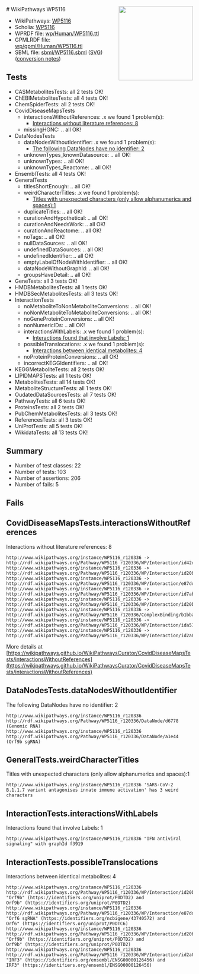<img style="float: right; width: 200px" src="../logo.png" />
# WikiPathways WP5116

* WikiPathways: [WP5116](https://identifiers.org/wikipathways:WP5116)
* Scholia: [WP5116](https://scholia.toolforge.org/wikipathways/WP5116)
* WPRDF file: [wp/Human/WP5116.ttl](../wp/Human/WP5116.ttl)
* GPMLRDF file: [wp/gpml/Human/WP5116.ttl](../wp/gpml/Human/WP5116.ttl)
* SBML file: [sbml/WP5116.sbml](../sbml/WP5116.sbml) ([SVG](../sbml/WP5116.svg)) ([conversion notes](../sbml/WP5116.txt))

## Tests
* CASMetabolitesTests: all 2 tests OK!
* ChEBIMetabolitesTests: all 4 tests OK!
* ChemSpiderTests: all 2 tests OK!
* CovidDiseaseMapsTests
    * interactionsWithoutReferences: .x we found 1 problem(s):
        * [Interactions without literature references: 8](#2e295936)
    * missingHGNC: .. all OK!
* DataNodesTests
    * dataNodesWithoutIdentifier: .x we found 1 problem(s):
        * [The following DataNodes have no identifier: 2](#d2d32fa1)
    * unknownTypes_knownDatasource: .. all OK!
    * unknownTypes: .. all OK!
    * unknownTypes_Reactome: .. all OK!
* EnsemblTests: all 4 tests OK!
* GeneralTests
    * titlesShortEnough: .. all OK!
    * weirdCharacterTitles: .x we found 1 problem(s):
        * [Titles with unexpected characters (only allow alphanumerics and spaces):1](#fda87b3f)
    * duplicateTitles: .. all OK!
    * curationAndHypothetical: .. all OK!
    * curationAndNeedsWork: .. all OK!
    * curationAndReactome: .. all OK!
    * noTags: .. all OK!
    * nullDataSources: .. all OK!
    * undefinedDataSources: .. all OK!
    * undefinedIdentifier: .. all OK!
    * emptyLabelOfNodeWithIdentifier: .. all OK!
    * dataNodeWithoutGraphId: .. all OK!
    * groupsHaveDetail: .. all OK!
* GeneTests: all 3 tests OK!
* HMDBMetabolitesTests: all 1 tests OK!
* HMDBSecMetabolitesTests: all 3 tests OK!
* InteractionTests
    * noMetaboliteToNonMetaboliteConversions: .. all OK!
    * noNonMetaboliteToMetaboliteConversions: .. all OK!
    * noGeneProteinConversions: .. all OK!
    * nonNumericIDs: .. all OK!
    * interactionsWithLabels: .x we found 1 problem(s):
        * [Interactions found that involve Labels: 1](#630d2678)
    * possibleTranslocations: .x we found 1 problem(s):
        * [Interactions between identical metabolites: 4](#d59038c7)
    * noProteinProteinConversions: .. all OK!
    * incorrectKEGGIdentifiers: .. all OK!
* KEGGMetaboliteTests: all 2 tests OK!
* LIPIDMAPSTests: all 1 tests OK!
* MetabolitesTests: all 14 tests OK!
* MetaboliteStructureTests: all 1 tests OK!
* OudatedDataSourcesTests: all 7 tests OK!
* PathwayTests: all 6 tests OK!
* ProteinsTests: all 2 tests OK!
* PubChemMetabolitesTests: all 3 tests OK!
* ReferencesTests: all 3 tests OK!
* UniProtTests: all 5 tests OK!
* WikidataTests: all 13 tests OK!


## Summary

* Number of test classes: 22
* Number of tests: 103
* Number of assertions: 206
* Number of fails: 5

## Fails

<a name="2e295936" />

## CovidDiseaseMapsTests.interactionsWithoutReferences

Interactions without literature references: 8
```
http://www.wikipathways.org/instance/WP5116_r120336 -> http://rdf.wikipathways.org/Pathway/WP5116_r120336/WP/Interaction/id42df1d08
http://www.wikipathways.org/instance/WP5116_r120336 -> http://rdf.wikipathways.org/Pathway/WP5116_r120336/WP/Interaction/id20b96f19_1
http://www.wikipathways.org/instance/WP5116_r120336 -> http://rdf.wikipathways.org/Pathway/WP5116_r120336/WP/Interaction/e87dd
http://www.wikipathways.org/instance/WP5116_r120336 -> http://rdf.wikipathways.org/Pathway/WP5116_r120336/WP/Interaction/id7ab814f6
http://www.wikipathways.org/instance/WP5116_r120336 -> http://rdf.wikipathways.org/Pathway/WP5116_r120336/WP/Interaction/id20b96f19_2
http://www.wikipathways.org/instance/WP5116_r120336 -> http://rdf.wikipathways.org/Pathway/WP5116_r120336/ComplexBinding/b1bba
http://www.wikipathways.org/instance/WP5116_r120336 -> http://rdf.wikipathways.org/Pathway/WP5116_r120336/WP/Interaction/ida51c01e
http://www.wikipathways.org/instance/WP5116_r120336 -> http://rdf.wikipathways.org/Pathway/WP5116_r120336/WP/Interaction/id2a86bd25
```

More details at [https://wikipathways.github.io/WikiPathwaysCurator/CovidDiseaseMapsTests/interactionsWithoutReferences](https://wikipathways.github.io/WikiPathwaysCurator/CovidDiseaseMapsTests/interactionsWithoutReferences)

<a name="d2d32fa1" />

## DataNodesTests.dataNodesWithoutIdentifier

The following DataNodes have no identifier: 2
```
http://www.wikipathways.org/instance/WP5116_r120336 http://rdf.wikipathways.org/Pathway/WP5116_r120336/DataNode/d6778 (Genomic RNA)
http://www.wikipathways.org/instance/WP5116_r120336 http://rdf.wikipathways.org/Pathway/WP5116_r120336/DataNode/a1e44 (Orf9b sgRNA)
```

<a name="fda87b3f" />

## GeneralTests.weirdCharacterTitles

Titles with unexpected characters (only allow alphanumerics and spaces):1
```
http://www.wikipathways.org/instance/WP5116_r120336 'SARS-CoV-2 B.1.1.7 variant antagonises innate immune activation' has 3 weird characters
```

<a name="630d2678" />

## InteractionTests.interactionsWithLabels

Interactions found that involve Labels: 1
```
http://www.wikipathways.org/instance/WP5116_r120336 "IFN antiviral
signaling" with graphId f3919
```

<a name="d59038c7" />

## InteractionTests.possibleTranslocations

Interactions between identical metabolites: 4
```
http://www.wikipathways.org/instance/WP5116_r120336 http://rdf.wikipathways.org/Pathway/WP5116_r120336/WP/Interaction/id20b96f19_1 "Orf9b" (https://identifiers.org/uniprot/P0DTD2) and 
Orf9b" (https://identifiers.org/uniprot/P0DTD2)
http://www.wikipathways.org/instance/WP5116_r120336 http://rdf.wikipathways.org/Pathway/WP5116_r120336/WP/Interaction/e87dd "Orf6 sgRNA" (https://identifiers.org/ncbigene/43740572) and 
Orf6" (https://identifiers.org/uniprot/P0DTC6)
http://www.wikipathways.org/instance/WP5116_r120336 http://rdf.wikipathways.org/Pathway/WP5116_r120336/WP/Interaction/id20b96f19_2 "Orf9b" (https://identifiers.org/uniprot/P0DTD2) and 
Orf9b" (https://identifiers.org/uniprot/P0DTD2)
http://www.wikipathways.org/instance/WP5116_r120336 http://rdf.wikipathways.org/Pathway/WP5116_r120336/WP/Interaction/id2a86bd25 "IRF3" (https://identifiers.org/ensembl/ENSG00000126456) and 
IRF3" (https://identifiers.org/ensembl/ENSG00000126456)
```

